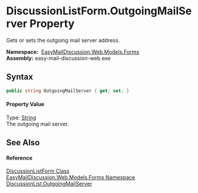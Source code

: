 DiscussionListForm.OutgoingMailServer Property
==============================================
Gets or sets the outgoing mail server address.

  **Namespace:**  [EasyMailDiscussion.Web.Models.Forms][1]  
  **Assembly:** easy-mail-discussion-web.exe

Syntax
------

```csharp
public string OutgoingMailServer { get; set; }
```

#### Property Value
Type: [String][2]  
 The outgoing mail server. 

See Also
--------

#### Reference
[DiscussionListForm Class][3]  
[EasyMailDiscussion.Web.Models.Forms Namespace][1]  
[DiscussionList.OutgoingMailServer][4]  

[1]: ../README.md
[2]: https://docs.microsoft.com/dotnet/api/system.string
[3]: README.md
[4]: ../../EasyMailDiscussion.Common.Database/DiscussionList/OutgoingMailServer.md